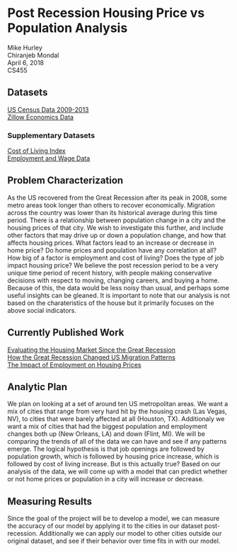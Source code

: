 # Post Recession Housing Price vs Population Analysis  
Mike Hurley  
Chiranjeb Mondal  
April 6, 2018  
CS455  

## Datasets  
[US Census Data 2009-2013](https://www2.census.gov/acs2013_5yr/summaryfile/2009-2013_ACSSF_All_In_2_Giant_Files(Experienced-Users-Only)/)  
[Zillow Economics Data](https://www.kaggle.com/zillow/zecon/data)  

### Supplementary Datasets  
[Cost of Living Index](https://www.numbeo.com/cost-of-living/rankings.jsp)  
[Employment and Wage Data](https://www.bls.gov/oes/current/oessrcma.htm)  

## Problem Characterization  
As the US recovered from the Great Recession after its peak in 2008, some metro areas took longer than others to recover economically.  Migration across the country was lower than its historical average during this time period.  There is a relationship between population change in a city and the housing prices of that city.  We wish to investigate this further, and include other factors that may drive up or down a population change, and how that affects housing prices.  What factors lead to an increase or decrease in home price?  Do home prices and population have any correlation at all?  How big of a factor is employment and cost of living? Does the type of job impact housing price?  We believe the post recession period to be a very unique time period of recent history, with people making conservative decisions with respect to moving, changing careers, and buying a home.  Because of this, the data would be less noisy than usual, and perhaps some useful insights can be gleaned. It is important to note that our analysis is not based on the charateristics of the house but it primarily focuses on the above social indicators.  

## Currently Published Work  
[Evaluating the Housing Market Since the Great Recession](https://www.corelogic.com/downloadable-docs/corelogic-peak-totrough-final-030118.pdf)  
[How the Great Recession Changed US Migration Patterns](http://w3001.apl.wisc.edu/pdfs/b01_16.pdf)  
[The Impact of Employment on Housing Prices](https://www.tcd.ie/Economics/TEP/2017/tep0417.pdf)  

## Analytic Plan  
We plan on looking at a set of around ten US metropolitan areas.  We want a mix of cities that range from very hard hit by the housing crash (Las Vegas, NV), to cities that were barely affected at all (Houston, TX).  Additionaly we want a mix of cities that had the biggest population and employment changes both up (New Orleans, LA) and down (Flint, MI). We will be comparing the trends of all of the data we can have and see if any patterns emerge.  The logical hypothesis is that job openings are followed by population growth, which is followed by housing price increase, which is followed by cost of living increase.  But is this actually true?  Based on our analysis of the data, we will come up with a model that can predict whether or not home prices or population in a city will increase or decrease.  

## Measuring Results  
Since the goal of the project will be to develop a model, we can measure the accuracy of our model by applying it to the cities in our dataset post-recession.  Additionally we can apply our model to other cities outside our original dataset, and see if their behavior over time fits in with our model.   
